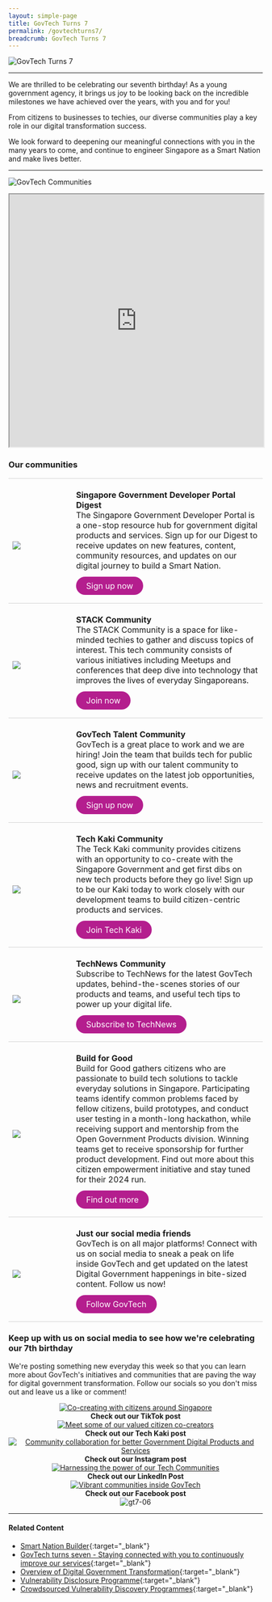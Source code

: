 ```yaml
---
layout: simple-page
title: GovTech Turns 7
permalink: /govtechturns7/
breadcrumb: GovTech Turns 7
---
```


![GovTech Turns 7](/images/gt7-landingpage-banner2.gif)

---

We are thrilled to be celebrating our seventh birthday! As a young government agency, it brings us joy to be looking back on the incredible milestones we have achieved over the years, with you and for you! 

From citizens to businesses to techies, our diverse communities play a key role in our digital transformation success. 

We look forward to deepening our meaningful connections with you in the many years to come, and continue to engineer Singapore as a Smart Nation and make lives better.

---

![GovTech Communities](/images/gt7-communities1.jpg)

<iframe src="https://www.checkfirst.gov.sg/c/d549c393-9015-45b4-acdb-ea0ae6a5fd61" style="width:100%;height:500px"></iframe>

### Our communities


<table>
<tbody><tr>
      <td style="width:25%; border-top:0.75px solid lightgrey; border-bottom:0.75px solid lightgrey;">	
            <br><img src="/images/gt7-devportal.png">
        </td>
        <td style="border-top:0.75px solid lightgrey; border-bottom:0.75px solid lightgrey;">
            <br><b>Singapore Government Developer Portal Digest</b>
            <br>The Singapore Government Developer Portal is a one-stop resource hub for government digital products and services. Sign up for our Digest to receive updates on new features, content, community resources, and updates on our digital journey to build a Smart Nation.
	    <br><br><a href="https://go.gov.sg/gt7-devportal" target="_blank" style="background-color: #B41E8E; color: white; text-decoration: none; border-radius: 100px; padding-left: 20px; padding-right: 20px; padding-top:8px; padding-bottom:8px">Sign up now</a><br><br>
        </td>
    </tr> 
<tr>
      <td style="width:25%; border-top:0.75px solid lightgrey; border-bottom:0.75px solid lightgrey;">	
            <br><img src="/images/gt7-stack.jpg">
        </td>
        <td style="border-top:0.75px solid lightgrey; border-bottom:0.75px solid lightgrey;">
            <br><b>STACK Community</b>
            <br>The STACK Community is a space for like-minded techies to gather and discuss topics of interest. This tech community consists of various initiatives including Meetups and conferences that deep dive into technology that improves the lives of everyday Singaporeans.
	    <br><br><a href="https://go.gov.sg/gt7-stack" target="_blank" style="background-color: #B41E8E; color: white; text-decoration: none; border-radius: 100px; padding-left: 20px; padding-right: 20px; padding-top:8px; padding-bottom:8px">Join now</a><br><br>
        </td>
    </tr> 
<tr>
     <td style="width:25%; border-top:0.75px solid lightgrey; border-bottom:0.75px solid lightgrey;">	
            <br><img src="/images/gt7-talent.jpg">
        </td>
        <td style="border-top:0.75px solid lightgrey; border-bottom:0.75px solid lightgrey;">
            <br><b>GovTech Talent Community</b>
            <br>GovTech is a great place to work and we are hiring! Join the team that builds tech for public good, sign up with our talent community to receive updates on the latest job opportunities, news and recruitment events.
	    <br><br><a href="https://go.gov.sg/gt7-careers" target="_blank" style="background-color: #B41E8E; color: white; text-decoration: none; border-radius: 100px; padding-left: 20px; padding-right: 20px; padding-top:8px; padding-bottom:8px">Sign up now</a><br><br>
        </td>
    </tr> 
<tr>
     <td style="width:25%; border-top:0.75px solid lightgrey; border-bottom:0.75px solid lightgrey;">	
            <br><img src="/images/gt7-techkaki.jpg">
        </td>
        <td style="border-top:0.75px solid lightgrey; border-bottom:0.75px solid lightgrey;">
            <br><b>Tech Kaki Community</b>
            <br>The Teck Kaki community provides citizens with an opportunity to co-create with the Singapore Government and get first dibs on new tech products before they go live! Sign up to be our Kaki today to work closely with our development teams to build citizen-centric products and services.
	    <br><br><a href="https://go.gov.sg/gt7-techkaki" target="_blank" style="background-color: #B41E8E; color: white; text-decoration: none; border-radius: 100px; padding-left: 20px; padding-right: 20px; padding-top:8px; padding-bottom:8px">Join Tech Kaki</a><br><br>
        </td>
    </tr>
<tr>
     <td style="width:25%; border-top:0.75px solid lightgrey; border-bottom:0.75px solid lightgrey;">	
            <br><img src="/images/gt7-technews.jpeg">
        </td>
        <td style="border-top:0.75px solid lightgrey; border-bottom:0.75px solid lightgrey;">
            <br><b>TechNews Community</b>
            <br>Subscribe to TechNews for the latest GovTech updates, behind-the-scenes stories of our products and teams, and useful tech tips to power up your digital life.
	    <br><br><a href="https://go.gov.sg/gt7-technews" target="_blank" style="background-color: #B41E8E; color: white; text-decoration: none; border-radius: 100px; padding-left: 20px; padding-right: 20px; padding-top:8px; padding-bottom:8px">Subscribe to TechNews</a><br><br>
        </td>
    </tr>
<tr>
     <td style="width:25%; border-top:0.75px solid lightgrey; border-bottom:0.75px solid lightgrey;">	
            <br><img src="/images/gt7-buildforgood.jpeg">
        </td>
        <td style="border-top:0.75px solid lightgrey; border-bottom:0.75px solid lightgrey;">
            <br><b>Build for Good</b>
            <br>Build for Good gathers citizens who are passionate to build tech solutions to tackle everyday solutions in Singapore. Participating teams identify common problems faced by fellow citizens, build prototypes, and conduct user testing in a month-long hackathon, while receiving support and mentorship from the Open Government Products division. Winning teams get to receive sponsorship for further product development. Find out more about this citizen empowerment initiative and stay tuned for their 2024 run. 
	    <br><br><a href="https://go.gov.sg/gt7-buildforgood" target="_blank" style="background-color: #B41E8E; color: white; text-decoration: none; border-radius: 100px; padding-left: 20px; padding-right: 20px; padding-top:8px; padding-bottom:8px">Find out more</a><br><br>
        </td>
    </tr>
<tr>
     <td style="width:25%; border-top:0.75px solid lightgrey; border-bottom:0.75px solid lightgrey;">	
            <br><img src="/images/gt7-social.jpg">
        </td>
        <td style="border-top:0.75px solid lightgrey; border-bottom:0.75px solid lightgrey;">
            <br><b>Just our social media friends</b>
            <br>GovTech is on all major platforms! Connect with us on social media to sneak a peak on life inside GovTech and get updated on the latest Digital Government happenings in bite-sized content. Follow us now! 
	    <br><br><a href="https://go.gov.sg/gt7-socials" target="_blank" style="background-color: #B41E8E; color: white; text-decoration: none; border-radius: 100px; padding-left: 20px; padding-right: 20px; padding-top:8px; padding-bottom:8px">Follow GovTech</a><br><br>
        </td>
    </tr>	
	</tbody></table>

### Keep up with us on social media to see how we're celebrating our 7th birthday


We're posting something new everyday this week so that you can learn more about GovTech's initiatives and communities that are paving the way for digital government transformation. Follow our socials so you don't miss out and leave us a like or comment!


<div class="row">
  <div class="col" style="text-align: center">
    <a href="https://vt.tiktok.com/ZSN8VE2VD/" target="_blank">	 	    
      <img src="/images/gt7-01c.jpg" alt="Co-creating with citizens around Singapore" /></a>
    <figcaption><b>Check out our TikTok post</b></figcaption>
  </div>

  <div class="col" style="text-align: center">
    <a href="https://www.facebook.com/TechKaki/posts/pfbid05CLFCjYrVJipZ9C23HhXHMZgwcfsXK7TCsUviqch44PtdJK4yu9DYHLhr396yWzHl" target="_blank">		  
      <img src="/images/gt7-02c.jpg" alt="Meet some of our valued citizen co-creators" /></a>
    <figcaption><b>Check out our Tech Kaki post</b></figcaption>
  </div>
	
  <div class="col" style="text-align: center">
    <a href="https://www.instagram.com/p/Cx-Kx6TurYx/?utm_source=ig_web_copy_link&igshid=MzRlODBiNWFlZA==" target="_blank">	 	  
      <img src="/images/gt7-03c.jpg" alt="Community collaboration for better Government Digital Products and Services" /></a>
    <figcaption><b>Check out our Instagram post</b></figcaption>
  </div>
</div>	

<div class="row">
  <div class="col" style="text-align: center">
    <a href="https://www.linkedin.com/feed/update/urn:li:activity:7115631859144822784" target="_blank">	 		  
      <img src="/images/gt7-04c.jpg" alt="Harnessing the power of our Tech Communities" /></a>
    <figcaption><b>Check out our LinkedIn Post</b></figcaption>
  </div>

  <div class="col" style="text-align: center">
    <a href="https://vt.tiktok.com/ZSN8VE2VD/" target="_blank">		  
      <img src="/images/gt7-05c.jpg" alt="Vibrant communities inside GovTech" /></a>
    <figcaption><b>Check out our Facebook post</b></figcaption>
  </div>

  <div class="col" style="text-align: center">
      <img src="/images/gt7-06.jpg" alt="gt7-06" />
    <figcaption><b> </b></figcaption>
  </div>
</div>

--- 

#### **Related Content**

* [Smart Nation Builder](https://www.tech.gov.sg/products-and-services/smart-nation-showcases/#smart-nation-builder){:target="_blank"}
* [GovTech turns seven - Staying connected with you to continuously improve our services](https://www.tech.gov.sg/images/technews/govtech-turns-7?utm_source=website&utm_medium=landingpage&utm_campaign=gt7){:target="_blank"}
* [Overview of Digital Government Transformation](https://www.tech.gov.sg/digital-government-transformation/){:target="_blank"}
* [Vulnerability Disclosure Programme](https://www.tech.gov.sg/report_vulnerability){:target="_blank"}
* [Crowdsourced Vulnerability Discovery Programmes](https://www.tech.gov.sg/files/media/media-releases/Factsheet%20on%20Government%20Crowdsourced%20Vulnerability%20Discovery%20Programmes%20(Updated%20Feb%202023).pdf){:target="_blank"}

  

